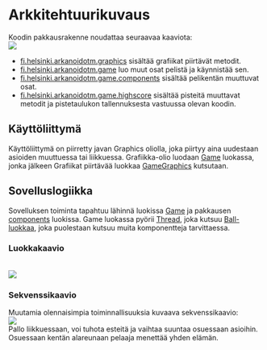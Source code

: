 # Arkkitehtuurikuvaus

Koodin pakkausrakenne noudattaa seuraavaa kaaviota:
<br>
<img src="https://raw.githubusercontent.com/wood101/otm-harjoitustyo/master/dokumentaatio/kuvat/pakkauskaavio.png">
<br>
- [fi.helsinki.arkanoidotm.graphics](https://github.com/wood101/otm-harjoitustyo/tree/master/ArkanoidOTM/src/main/java/fi/helsinki/arkanoidotm/graphics) sisältää grafiikat piirtävät metodit.
- [fi.helsinki.arkanoidotm.game](https://github.com/wood101/otm-harjoitustyo/tree/master/ArkanoidOTM/src/main/java/fi/helsinki/arkanoidotm/game) luo muut osat pelistä ja käynnistää sen.
- [fi.helsinki.arkanoidotm.game.components](https://github.com/wood101/otm-harjoitustyo/tree/master/ArkanoidOTM/src/main/java/fi/helsinki/arkanoidotm/game/components) sisältää pelikentän muuttuvat osat.
- [fi.helsinki.arkanoidotm.game.highscore](https://github.com/wood101/otm-harjoitustyo/tree/master/ArkanoidOTM/src/main/java/fi/helsinki/arkanoidotm/game/highscore) sisältää pisteitä muuttavat metodit ja pistetaulukon tallennuksesta vastuussa olevan koodin.       

## Käyttöliittymä

Käyttöliittymä on piirretty javan Graphics oliolla, joka piirtyy aina uudestaan asioiden muuttuessa tai liikkuessa. Grafiikka-olio luodaan [Game](https://github.com/wood101/otm-harjoitustyo/blob/master/ArkanoidOTM/src/main/java/fi/helsinki/arkanoidotm/game/Game.java) luokassa, jonka jälkeen Grafiikat piirtävää luokkaa [GameGraphics](https://github.com/wood101/otm-harjoitustyo/blob/master/ArkanoidOTM/src/main/java/fi/helsinki/arkanoidotm/graphics/GameGraphics.java) kutsutaan.

## Sovelluslogiikka

Sovelluksen toiminta tapahtuu lähinnä luokissa [Game](https://github.com/wood101/otm-harjoitustyo/blob/master/ArkanoidOTM/src/main/java/fi/helsinki/arkanoidotm/game/Game.java) ja pakkausen [components](https://github.com/wood101/otm-harjoitustyo/tree/master/ArkanoidOTM/src/main/java/fi/helsinki/arkanoidotm/game/components) luokissa. Game luokassa pyörii [Thread](https://docs.oracle.com/javase/7/docs/api/java/lang/Thread.html), joka kutsuu [Ball-luokkaa](https://github.com/wood101/otm-harjoitustyo/blob/master/ArkanoidOTM/src/main/java/fi/helsinki/arkanoidotm/game/components/Ball.java), joka puolestaan kutsuu muita komponentteja tarvittaessa.

### Luokkakaavio
<br>
<img src="https://raw.githubusercontent.com/wood101/otm-harjoitustyo/master/dokumentaatio/kuvat/luokkakaavio.jpg">

### Sekvenssikaavio
Muutamia olennaisimpia toiminnallisuuksia kuvaava sekvenssikaavio:
<br>
<img src="https://raw.githubusercontent.com/wood101/otm-harjoitustyo/master/dokumentaatio/kuvat/sekvenssikaavio.png">
<br>
Pallo liikkuessaan, voi tuhota esteitä ja vaihtaa suuntaa osuessaan asioihin. Osuessaan kentän alareunaan pelaaja menettää yhden elämän.
